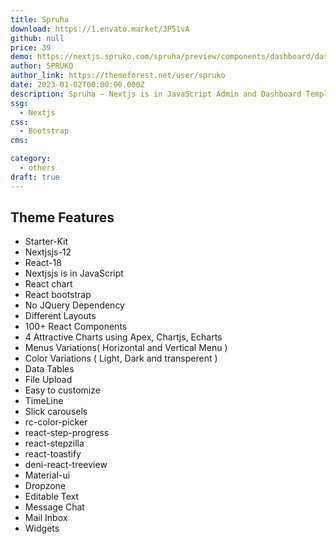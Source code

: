 ```yaml
---
title: Spruha
download: https://1.envato.market/3P51vA
github: null
price: 39
demo: https://nextjs.spruko.com/spruha/preview/components/dashboard/dashboard/
author: SPRUKO
author_link: https://themeforest.net/user/spruko
date: 2023-01-02T00:00:00.000Z
description: Spruha – Nextjs is in JavaScript Admin and Dashboard Template is the most developer friendly & Highly customisable Admin Dashboard Template.
ssg:
  - Nextjs
css:
  - Bootstrap
cms:

category:
  - others
draft: true
---
```

## Theme Features

- Starter-Kit
- Nextjsjs-12
- React-18
- Nextjsjs is in JavaScript
- React chart
- React bootstrap
- No JQuery Dependency
- Different Layouts
- 100+ React Components
- 4 Attractive Charts using Apex, Chartjs, Echarts
- Menus Variations( Horizontal and Vertical Menu )
- Color Variations ( Light, Dark and transperent )
- Data Tables
- File Upload
- Easy to customize
- TimeLine
- Slick carousels
- rc-color-picker
- react-step-progress
- react-stepzilla
- react-toastify
- deni-react-treeview
- Material-ui
- Dropzone
- Editable Text
- Message Chat
- Mail Inbox
- Widgets
